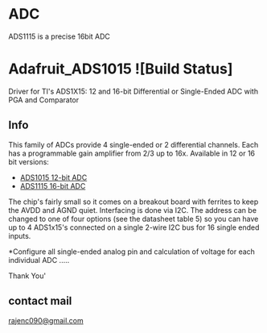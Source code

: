 # ADC
 ADS1115 is a precise 16bit ADC 
 
 # Adafruit_ADS1015 ![Build Status]


Driver for TI's ADS1X15: 12 and 16-bit Differential or Single-Ended ADC with PGA and Comparator

## Info

This family of ADCs provide 4 single-ended or 2 differential channels.
Each has a programmable gain amplifier from 2/3 up to 16x. Available
in 12 or 16 bit versions:

* [ADS1015 12-bit ADC](https://www.adafruit.com/product/1083)
* [ADS1115 16-bit ADC](https://www.adafruit.com/product/1085)

The chip's fairly small so it comes on a breakout board with ferrites to keep the AVDD and AGND quiet. Interfacing is done via I2C.
 The address can be changed to one of four options (see the datasheet table 5) 
so you can have up to 4 ADS1x15's connected on a single 2-wire I2C bus for 16 single ended inputs.

*Configure all single-ended analog pin and calculation of voltage for each individual ADC .....

Thank You'

 ## contact mail

rajenc090@gmail.com


